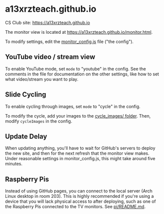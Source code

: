 # a13xrzteach.github.io
CS Club site: https://a13xrzteach.github.io

The monitor view is located at https://a13xrzteach.github.io/monitor.html.

To modify settings, edit the
[monitor_config.js](https://github.com/a13xrzteach/a13xrzteach.github.io/blob/main/monitor_config.js)
file ("the config").

## YouTube video / stream view
To enable YouTube mode, set ``mode`` to "youtube" in the config. See the
comments in the file for documentation on the other settings, like how to set
what video/stream you want to play.

## Slide Cycling
To enable cycling through images, set ``mode`` to "cycle" in the config.

To modify the cycle, add your images to the
[cycle_images/ folder](https://github.com/a13xrzteach/a13xrzteach.github.io/tree/main/cycle_images).
Then, modify ``cycleImages`` in the config.

## Update Delay
When updating anything, you'll have to wait for GitHub's servers to deploy the
new site, and then for the next refresh that the monitor view makes. Under reasonable
settings in monitor_config.js, this might take around five minutes.

## Raspberry Pis
Instead of using GitHub pages, you can connect to the local server (Arch Linux
desktop in room 203). This is highly recommended if you're using a device that
you will lack physical access to after deploying, such as one of the Raspberry
Pis connected to the TV monitors. See
[pi/README.md](https://github.com/a13xrzteach/a13xrzteach.github.io/blob/main/pi/README.md).
